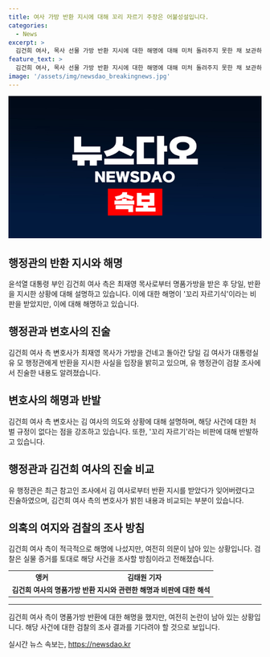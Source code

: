 ```yaml
---
title: 여사 가방 반환 지시에 대해 꼬리 자르기 주장은 어불성설입니다.
categories:
  - News
excerpt: >
  김건희 여사, 목사 선물 가방 반환 지시에 대한 해명에 대해 미처 돌려주지 못한 채 보관하고 있다고 설명. 국민의 권익 담당 기관 직원의 진술과 변호사 입장 전달함. 꼬리 자르기 비판에 대해 반박하며, 처벌 규정 없는 사건이라는 주장. 유 행정관은 참고인 조사에서 깜빡하고 반환하지 못했다고 진술. 검찰은 가방 실물을 제출받아 선물 여부 등을 확인할 방침.
feature_text: >
  김건희 여사, 목사 선물 가방 반환 지시에 대한 해명에 대해 미처 돌려주지 못한 채 보관하고 있다고 설명. 국민의 권익 담당 기관 직원의 진술과 변호사 입장 전달함. 꼬리 자르기 비판에 대해 반박하며, 처벌 규정 없는 사건이라는 주장. 유 행정관은 참고인 조사에서 깜빡하고 반환하지 못했다고 진술. 검찰은 가방 실물을 제출받아 선물 여부 등을 확인할 방침.
image: '/assets/img/newsdao_breakingnews.jpg'
---
```


<p><img src="/assets/img/newsdao_breakingnews.jpg" alt="implanttips 속보" /></p>

<h2 data-ke-size="size26">행정관의 반환 지시와 해명</h2>

<p data-ke-size="size16">윤석열 대통령 부인 김건희 여사 측은 최재영 목사로부터 명품가방을 받은 후 당일, 반환을 지시한 상황에 대해 설명하고 있습니다. 이에 대한 해명이 '꼬리 자르기식'이라는 비판을 받았지만, 이에 대해 해명하고 있습니다.</p>

<h2 data-ke-size="size26">행정관과 변호사의 진술</h2>

<p data-ke-size="size16">김건희 여사 측 변호사가 최재영 목사가 가방을 건네고 돌아간 당일 김 여사가 대통령실 유 모 행정관에게 반환을 지시한 사실을 입장을 밝히고 있으며, 유 행정관이 검찰 조사에서 진술한 내용도 알려졌습니다.</p>

<h2 data-ke-size="size26">변호사의 해명과 반발</h2>

<p data-ke-size="size16">김건희 여사 측 변호사는 김 여사의 의도와 상황에 대해 설명하며, 해당 사건에 대한 처벌 규정이 없다는 점을 강조하고 있습니다. 또한, '꼬리 자르기'라는 비판에 대해 반발하고 있습니다.</p>

<h2 data-ke-size="size26">행정관과 김건희 여사의 진술 비교</h2>

<p data-ke-size="size16">유 행정관은 최근 참고인 조사에서 김 여사로부터 반환 지시를 받았다가 잊어버렸다고 진술하였으며, 김건희 여사 측의 변호사가 밝힌 내용과 비교되는 부분이 있습니다.</p>

<h2 data-ke-size="size26">의혹의 여지와 검찰의 조사 방침</h2>

<p data-ke-size="size16">김건희 여사 측이 적극적으로 해명에 나섰지만, 여전히 의문이 남아 있는 상황입니다. 검찰은 실물 증거를 토대로 해당 사건을 조사할 방침이라고 전해졌습니다.</p>

<table>
    <tr>
        <td style="text-align: center; height: 17px;"><b>앵커</b></td>
        <td style="text-align: center; height: 17px;"><b>김태원 기자</b></td>
    </tr>
    <tr>
        <td colspan="2" style="text-align: center; height: 17px;"><b>김건희 여사의 명품가방 반환 지시와 관련한 해명과 비판에 대한 해석</b></td>
    </tr>
</table>

<hr>

<p data-ke-size="size16">김건희 여사 측이 명품가방 반환에 대한 해명을 했지만, 여전히 논란이 남아 있는 상황입니다. 해당 사건에 대한 검찰의 조사 결과를 기다려야 할 것으로 보입니다. </p>
실시간 뉴스 속보는, <a href="https://newsdao.kr" rel="dofollow">https://newsdao.kr</a>


